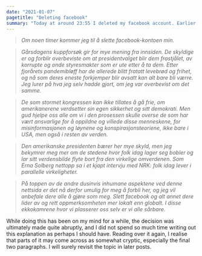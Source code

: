 ```yaml
---
date: "2021-01-07"
pagetitle: "Deleting facebook"
summary: "Today at around 23:55 I deleted my facebook account. Earlier in the day, I made a post to inform all my contacts of this decision, written in Norwegian. Here it is in full:"
---
```


> *Om noen timer kommer jeg til å slette facebook-kontoen min.*

> *Gårsdagens kuppforsøk gir for mye mening fra innsiden. De skyldige er og forblir overbeviste om at presidentvalget blir dem frastjålet, av korrupte og onde styresmakter som er ute etter å ta dem. Etter fjorårets pandemibløff har de allerede blitt fratatt levebrød og frihet, og nå som deres eneste forkjemper blir avsatt kan alt bare bli værre. Jeg lurer på hva jeg selv hadde gjort, om jeg var overbevist om det samme.*

> *De som stormet kongressen kan ikke tillates å gå frie, om amerikanerene verdsetter sin egen sikkerhet og sitt demokrati. Men gud hjelpe oss alle om vi i den prosessen skulle overse de som har vært ansvarlige for å oppildne og villede disse menneskene, for misinformasjonen og løynene og konspirasjonsteoriene, ikke bare i USA, men også i resten av verden.*

> *Den amerikanske presidenten bærer her mye skyld, men jeg bekymrer meg mer om de stedene hvor folk idag lager seg bobler og lar sitt verdensbilde flyte bort fra den virkelige omverdenen. Som Erna Solberg nettopp sa i et kjapt intervju med NRK: folk idag lever i parallelle virkeligheter.*

> *På toppen av de andre dusinvis inhumane aspektene ved denne nettsida er det nå derfor umulig for meg å forbli her, og jeg vil anbefale dere alle å gjøre som meg. Slett facebook og alt annet dere lider av og rett oppmerksomheten mer lokalt enn globalt. I disse ekkokamrene hvor vi plasserer oss selv er vi alle sårbare.*


While doing this has been on my mind for a while, the decision was ultimately made quite abruptly, and I did not spend so much time writing out this explanation as perhaps I should have. Reading over it again, I realise that parts of it may come across as somewhat cryptic, especially the final two paragraphs. I will surely revisit the topic in later posts.
